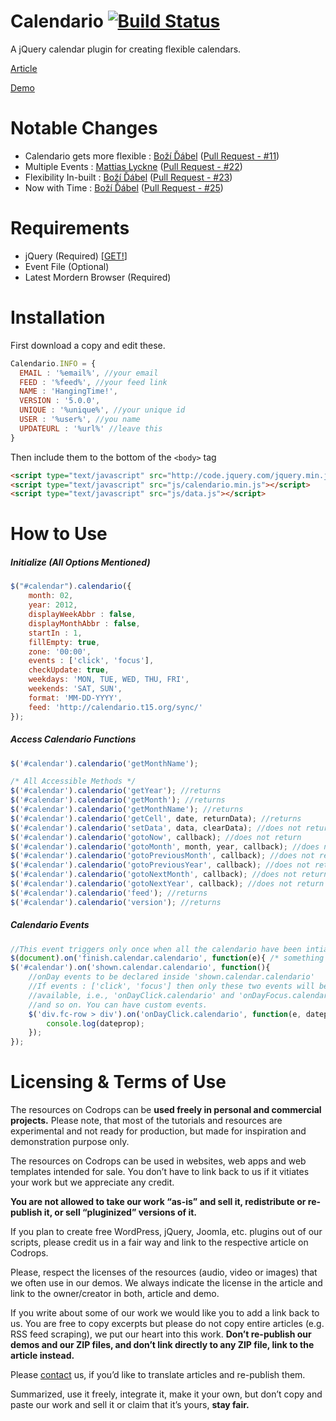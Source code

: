 Calendario  [![Build Status](https://travis-ci.org/deviprsd21/Calendario.svg?branch=v4.0.0)](https://travis-ci.org/deviprsd21/Calendario)
=========================================================================================================================================

A jQuery calendar plugin for creating flexible calendars.

[Article](http://tympanus.net/codrops/?p=12416)

[Demo](http://deviprsd21.github.io/Calendario/)

Notable Changes
===============
* Calendario gets more flexible : [Boží Ďábel](https://github.com/deviprsd21) ([Pull Request - #11](https://github.com/codrops/Calendario/pull/11))
* Multiple Events : [Mattias Lyckne](https://github.com/olyckne) ([Pull Request - #22](https://github.com/codrops/Calendario/pull/22))
* Flexibility In-built : [Boží Ďábel](https://github.com/deviprsd21) ([Pull Request - #23](https://github.com/codrops/Calendario/pull/23))
* Now with Time : [Boží Ďábel](https://github.com/deviprsd21) ([Pull Request - #25](https://github.com/codrops/Calendario/pull/25))

Requirements
============
* jQuery (Required) [[GET!](http://code.jquery.com/)]
* Event File (Optional)
* Latest Mordern Browser (Required)

Installation
============
First download a copy and edit these.
```javascript
Calendario.INFO = {
  EMAIL : '%email%', //your email
  FEED : '%feed%', //your feed link
  NAME : 'HangingTime!',
  VERSION : '5.0.0',
  UNIQUE : '%unique%', //your unique id
  USER : '%user%', //you name
  UPDATEURL : '%url%' //leave this
}
```

Then include them to the bottom of the `<body>` tag
```html
<script type="text/javascript" src="http://code.jquery.com/jquery.min.js"></script>
<script type="text/javascript" src="js/calendario.min.js"></script>
<script type="text/javascript" src="js/data.js"></script>
```

How to Use
==========

##### Initialize (All Options Mentioned)
```javascript
$("#calendar").calendario({
    month: 02,
	year: 2012,
    displayWeekAbbr : false,
    displayMonthAbbr : false,
    startIn : 1,
    fillEmpty: true,
    zone: '00:00',
	events : ['click', 'focus'],
    checkUpdate: true,
    weekdays: 'MON, TUE, WED, THU, FRI',
    weekends: 'SAT, SUN',
	format: 'MM-DD-YYYY',
    feed: 'http://calendario.t15.org/sync/'
});
```

##### Access Calendario Functions
```javascript
$('#calendar').calendario('getMonthName');

/* All Accessible Methods */
$('#calendar').calendario('getYear'); //returns
$('#calendar').calendario('getMonth'); //returns
$('#calendar').calendario('getMonthName'); //returns
$('#calendar').calendario('getCell', date, returnData); //returns
$('#calendar').calendario('setData', data, clearData); //does not return
$('#calendar').calendario('gotoNow', callback); //does not return
$('#calendar').calendario('gotoMonth', month, year, callback); //does not return
$('#calendar').calendario('gotoPreviousMonth', callback); //does not return
$('#calendar').calendario('gotoPreviousYear', callback); //does not return
$('#calendar').calendario('gotoNextMonth', callback); //does not return
$('#calendar').calendario('gotoNextYear', callback); //does not return
$('#calendar').calendario('feed'); //returns
$('#calendar').calendario('version'); //returns
```

##### Calendario Events
```javascript
//This event triggers only once when all the calendario have been intialized
$(document).on('finish.calendar.calendario', function(e){ /* something */ });
$('#calendar').on('shown.calendar.calendario', function(){
	//onDay events to be declared inside 'shown.calendar.calendario'
	//If events : ['click', 'focus'] then only these two events will be
	//available, i.e., 'onDayClick.calendario' and 'onDayFocus.calendario'
	//and so on. You can have custom events.
	$('div.fc-row > div').on('onDayClick.calendario', function(e, dateprop) {
		console.log(dateprop);
	});
});
```

Licensing & Terms of Use
========================
The resources on Codrops can be **used freely in personal and commercial projects.** Please note, that most of the tutorials and resources are experimental and not ready for production, but made for inspiration and demonstration purpose only.

The resources on Codrops can be used in websites, web apps and web templates intended for sale. You don’t have to link back to us if it vitiates your work but we appreciate any credit.

**You are not allowed to take our work “as-is” and sell it, redistribute or re-publish it, or sell “pluginized” versions of it.**

If you plan to create free WordPress, jQuery, Joomla, etc. plugins out of our scripts, please credit us in a fair way and link to the respective article on Codrops.

Please, respect the licenses of the resources (audio, video or images) that we often use in our demos. We always indicate the license in the article and link to the owner/creator in both, article and demo.

If you write about some of our work we would like you to add a link back to us. You are free to copy excerpts but please do not copy entire articles (e.g. RSS feed scraping), we put our heart into this work. **Don’t re-publish our demos and our ZIP files, and don’t link directly to any ZIP file, link to the article instead.**

Please [contact](http://tympanus.net/codrops/contact/) us, if you’d like to translate articles and re-publish them.

Summarized, use it freely, integrate it, make it your own, but don’t copy and paste our work and sell it or claim that it’s yours, **stay fair.**
